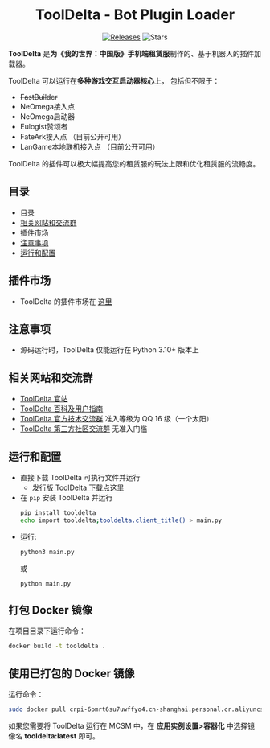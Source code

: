 <h1 align="center">ToolDelta - Bot Plugin Loader</h1>

<p align="center">
  <a href="https://github.com/ToolDelta/ToolDelta/releases"><img src="https://img.shields.io/github/v/release/ToolDelta/ToolDelta?display_name=tag&sort=semver" alt="Releases"></a>
  <img src="https://img.shields.io/github/stars/ToolDelta/ToolDelta.svg?style=falt" alt="Stars">
</p>

**ToolDelta** 是**为《我的世界：中国版》手机端租赁服**制作的、基于机器人的插件加载器。

ToolDelta 可以运行在**多种游戏交互启动器核心**上， 包括但不限于：
   - ~~FastBuilder~~
   - NeOmega接入点
   - NeOmega启动器
   - Eulogist赞颂者
   - FateArk接入点  （目前公开可用）
   - LanGame本地联机接入点 （目前公开可用）

ToolDelta 的插件可以极大幅提高您的租赁服的玩法上限和优化租赁服的流畅度。


## 目录
- [目录](#目录)
- [相关网站和交流群](#相关网站和交流群)
- [插件市场](#插件市场)
- [注意事项](#注意事项)
- [运行和配置](#运行和配置)



## 插件市场
- ToolDelta 的插件市场在 [这里](https://github.com/ToolDelta-Basic/PluginMarket)



## 注意事项
- 源码运行时，ToolDelta 仅能运行在 Python 3.10+ 版本上


## 相关网站和交流群
- [ToolDelta 官站](https://tooldelta.top)
- [ToolDelta 百科及用户指南](https://wiki.tooldelta.top)
- [ToolDelta 官方技术交流群](https://qm.qq.com/q/3JtUTHzZwY) 准入等级为 QQ 16 级（一个太阳）
- [ToolDelta 第三方社区交流群](https://qm.qq.com/q/6J79yelYNq) 无准入门槛




## 运行和配置
- 直接下载 ToolDelta 可执行文件并运行
   - [发行版 ToolDelta 下载点这里](https://github.com/ToolDelta/ToolDelta/releases)
- 在 `pip` 安装 ToolDelta 并运行
   ```sh
   pip install tooldelta
   echo import tooldelta;tooldelta.client_title() > main.py
   ```
- 运行:
   ```sh
   python3 main.py
   ```
   或
   ```
   python main.py
   ```

## 打包 Docker 镜像
在项目目录下运行命令：
```sh
docker build -t tooldelta .
```

## 使用已打包的 Docker 镜像
运行命令：
```sh
sudo docker pull crpi-6pmrt6su7uwffyo4.cn-shanghai.personal.cr.aliyuncs.com/tooldelta/tooldelta:latest
```
如果您需要将 ToolDelta 运行在 MCSM 中，在 **应用实例设置>容器化** 中选择镜像名 **tooldelta:latest** 即可。